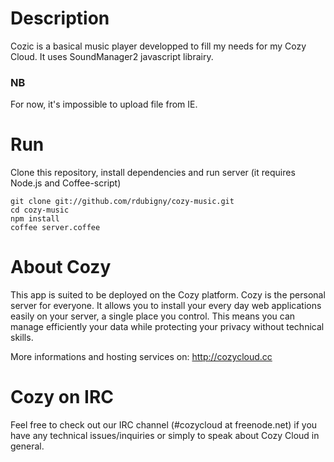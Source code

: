 # Description

Cozic is a basical music player developped to fill my needs for my Cozy Cloud. It uses SoundManager2 javascript librairy.

### NB

For now, it's impossible to upload file from IE.

# Run

Clone this repository, install dependencies and run server (it requires Node.js
and Coffee-script)

    git clone git://github.com/rdubigny/cozy-music.git
    cd cozy-music
    npm install
    coffee server.coffee

# About Cozy

This app is suited to be deployed on the Cozy platform. Cozy is the personal
server for everyone. It allows you to install your every day web applications
easily on your server, a single place you control. This means you can manage
efficiently your data while protecting your privacy without technical skills.

More informations and hosting services on:
http://cozycloud.cc

# Cozy on IRC
Feel free to check out our IRC channel (#cozycloud at freenode.net) if you have
any technical issues/inquiries or simply to speak about Cozy Cloud in general.